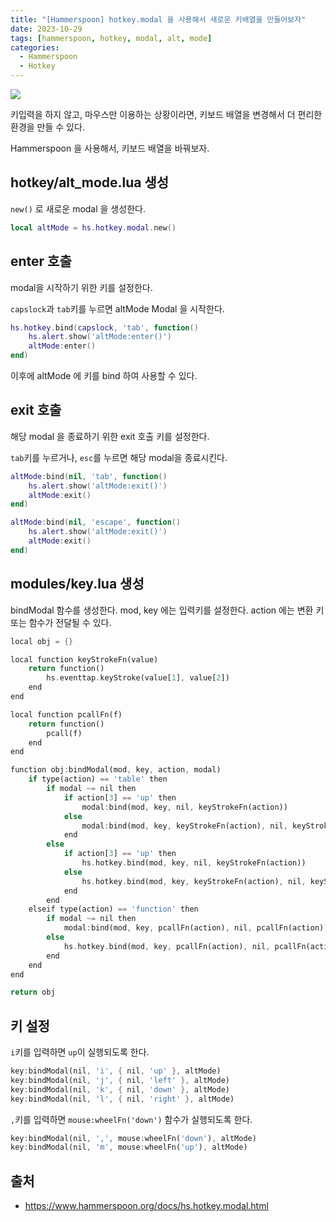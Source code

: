 ```yaml
---
title: "[Hammerspoon] hotkey.modal 을 사용해서 새로운 키배열을 만들어보자"
date: 2023-10-29
tags: [hammerspoon, hotkey, modal, alt, mode]
categories:
  - Hammerspoon
  - Hotkey 
---
```


![](https://i.imgur.com/BqT4bCI.png)

키입력을 하지 않고, 마우스만 이용하는 상황이라면, 
키보드 배열을 변경해서 더 편리한 환경을 만들 수 있다. 

Hammerspoon 을 사용해서, 키보드 배열을 바꿔보자.

## hotkey/alt_mode.lua 생성 

`new()` 로 새로운 modal 을 생성한다.

```lua
local altMode = hs.hotkey.modal.new()
```

## enter 호출

modal을 시작하기 위한 키를 설정한다. 

`capslock`과 `tab`키를 누르면 altMode Modal 을 시작한다. 

```lua
hs.hotkey.bind(capslock, 'tab', function()
    hs.alert.show('altMode:enter()')
    altMode:enter()
end)
```
이후에 altMode 에 키를 bind 하여 사용할 수 있다. 

## exit 호출

해당 modal 을 종료하기 위한 exit 호출 키를 설정한다. 

`tab`키를 누르거나, `esc`를 누르면 해당 modal을 종료시킨다.

```lua
altMode:bind(nil, 'tab', function()
    hs.alert.show('altMode:exit()')
    altMode:exit()
end)

altMode:bind(nil, 'escape', function()
    hs.alert.show('altMode:exit()')
    altMode:exit()
end)
```

## modules/key.lua 생성

bindModal 함수를 생성한다. 
mod, key 에는 입력키를 설정한다. 
action 에는 변환 키 또는 함수가 전달될 수 있다.


```dart
local obj = {}

local function keyStrokeFn(value)
    return function()
        hs.eventtap.keyStroke(value[1], value[2])
    end
end

local function pcallFn(f)
    return function()
        pcall(f)
    end
end

function obj:bindModal(mod, key, action, modal)   
    if type(action) == 'table' then
        if modal ~= nil then
            if action[3] == 'up' then
                modal:bind(mod, key, nil, keyStrokeFn(action))
            else
                modal:bind(mod, key, keyStrokeFn(action), nil, keyStrokeFn(action))
            end
        else
            if action[3] == 'up' then
                hs.hotkey.bind(mod, key, nil, keyStrokeFn(action))
            else
                hs.hotkey.bind(mod, key, keyStrokeFn(action), nil, keyStrokeFn(action))
            end
        end
    elseif type(action) == 'function' then
        if modal ~= nil then
            modal:bind(mod, key, pcallFn(action), nil, pcallFn(action))
        else
            hs.hotkey.bind(mod, key, pcallFn(action), nil, pcallFn(action))
        end
    end
end

return obj
```

## 키 설정

`i`키를 입력하면 `up`이 실행되도록 한다. 

```dart
key:bindModal(nil, 'i', { nil, 'up' }, altMode)
key:bindModal(nil, 'j', { nil, 'left' }, altMode)
key:bindModal(nil, 'k', { nil, 'down' }, altMode)
key:bindModal(nil, 'l', { nil, 'right' }, altMode)
```

`,`키를 입력하면 `mouse:wheelFn('down')` 함수가 실행되도록 한다.  

```dart
key:bindModal(nil, ',', mouse:wheelFn('down'), altMode)
key:bindModal(nil, 'm', mouse:wheelFn('up'), altMode)
```


## 출처 

- https://www.hammerspoon.org/docs/hs.hotkey.modal.html
